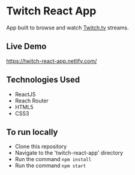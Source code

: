 # Twitch React App

App built to browse and watch [Twitch.tv](https://www.twitch.tv) streams.

## Live Demo
https://twitch-react-app.netlify.com/


## Technologies Used

+ ReactJS
+ Reach Router
+ HTML5
+ CSS3

## To run locally

+ Clone this repository
+ Navigate to the 'twitch-react-app' directory
+ Run the command `npm install`
+ Run the command `npm start`
